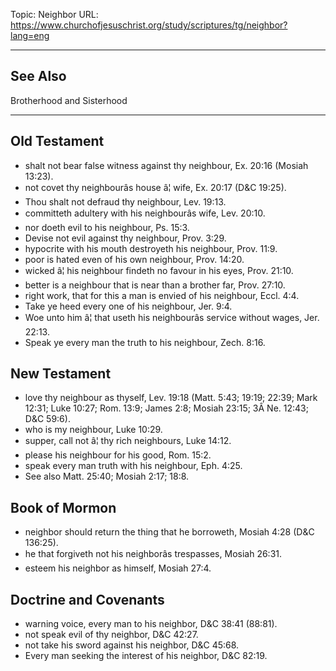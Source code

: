 Topic: Neighbor
URL: https://www.churchofjesuschrist.org/study/scriptures/tg/neighbor?lang=eng

---

## See Also

Brotherhood and Sisterhood

---

## Old Testament

- shalt not bear false witness against thy neighbour, Ex. 20:16 (Mosiah 13:23).
- not covet thy neighbourâs house â¦ wife, Ex. 20:17 (D&C 19:25).
- Thou shalt not defraud thy neighbour, Lev. 19:13.
- committeth adultery with his neighbourâs wife, Lev. 20:10.
- nor doeth evil to his neighbour, Ps. 15:3.
- Devise not evil against thy neighbour, Prov. 3:29.
- hypocrite with his mouth destroyeth his neighbour, Prov. 11:9.
- poor is hated even of his own neighbour, Prov. 14:20.
- wicked â¦ his neighbour findeth no favour in his eyes, Prov. 21:10.
- better is a neighbour that is near than a brother far, Prov. 27:10.
- right work, that for this a man is envied of his neighbour, Eccl. 4:4.
- Take ye heed every one of his neighbour, Jer. 9:4.
- Woe unto him â¦ that useth his neighbourâs service without wages, Jer. 22:13.
- Speak ye every man the truth to his neighbour, Zech. 8:16.

## New Testament

- love thy neighbour as thyself, Lev. 19:18 (Matt. 5:43; 19:19; 22:39; Mark 12:31; Luke 10:27; Rom. 13:9; James 2:8; Mosiah 23:15; 3Â Ne. 12:43; D&C 59:6).
- who is my neighbour, Luke 10:29.
- supper, call not â¦ thy rich neighbours, Luke 14:12.
- please his neighbour for his good, Rom. 15:2.
- speak every man truth with his neighbour, Eph. 4:25.
- See also Matt. 25:40; Mosiah 2:17; 18:8.

## Book of Mormon

- neighbor should return the thing that he borroweth, Mosiah 4:28 (D&C 136:25).
- he that forgiveth not his neighborâs trespasses, Mosiah 26:31.
- esteem his neighbor as himself, Mosiah 27:4.

## Doctrine and Covenants

- warning voice, every man to his neighbor, D&C 38:41 (88:81).
- not speak evil of thy neighbor, D&C 42:27.
- not take his sword against his neighbor, D&C 45:68.
- Every man seeking the interest of his neighbor, D&C 82:19.

